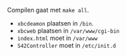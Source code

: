
Compilen gaat met `make all`.

* `xbcdeamon` plaatsen in `/bin`.
* `xbcweb` plaatsen in `/var/www/cgi-bin`
* `index.html` moet in `/var/www`
* `S42Controller` moet in `/etc/init.d`